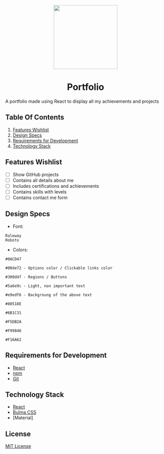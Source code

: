 <p align="center"> <img height="200" src="https://raw.githubusercontent.com/LoneWolf36/reat-portfolio/master/public/logo/android-chrome-512x512.png"></p>
<h1 align="center">Portfolio</h1>

A portfolio made using React to display all my achievements and projects

## Table Of Contents

  1. [Features Wishlist](#features-wishlist)
  2. [Design Specs](#design-specs)
  3. [Requirements for Development](#requirements-for-development)
  4. [Technology Stack](#technology-stack)

## Features Wishlist

- [ ] Show GitHub projects
- [ ] Contains all details about me
- [ ] Includes certifications and achievements
- [ ] Contains skills with levels
- [ ] Contains contact me form

## Design Specs

  * Font: 
  ```
  Raleway
  Roboto
  ```
  * Colors: 
  ```
  #0ACD47

  #00de72 - Options color / Clickable links color

  #300d4f - Regions / Buttons

  #5a6e9c - Light, non important text

  #e9edf6 - Backgroung of the above text

  #80518E

  #6B1C31

  #F5DB2A

  #F99846

  #F16A62
  ```

## Requirements for Development

 - [React](https://reactjs.org/)
 - [npm](https://www.npmjs.com/get-npm)
 - [Git](https://git-scm.com/) 

## Technology Stack

- [React](https://reactjs.org/)
- [Bulma CSS](https://bulma.io/)
- [Material]
## License

[MIT License](LICENSE)
